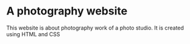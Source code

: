 # A photography website
This website is about photography work of a photo studio. It is created using HTML and CSS
